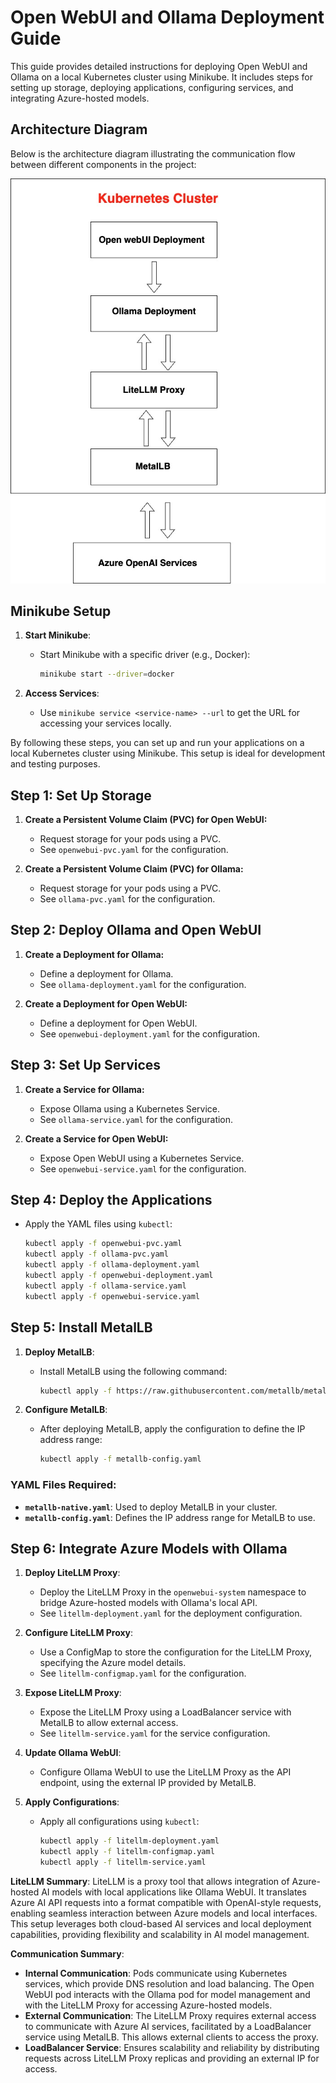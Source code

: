 # Open WebUI and Ollama Deployment Guide

This guide provides detailed instructions for deploying Open WebUI and Ollama on a local Kubernetes cluster using Minikube. It includes steps for setting up storage, deploying applications, configuring services, and integrating Azure-hosted models.

## Architecture Diagram

Below is the architecture diagram illustrating the communication flow between different components in the project:

![Architecture Diagram](images/azure-ollama-openwebUI.jpg)

## Minikube Setup

1. **Start Minikube**:
   - Start Minikube with a specific driver (e.g., Docker):
     ```bash
     minikube start --driver=docker
     ```

2. **Access Services**:
   - Use `minikube service <service-name> --url` to get the URL for accessing your services locally.

By following these steps, you can set up and run your applications on a local Kubernetes cluster using Minikube. This setup is ideal for development and testing purposes.

## Step 1: Set Up Storage

1. **Create a Persistent Volume Claim (PVC) for Open WebUI:**
   - Request storage for your pods using a PVC.
   - See `openwebui-pvc.yaml` for the configuration.

2. **Create a Persistent Volume Claim (PVC) for Ollama:**
   - Request storage for your pods using a PVC.
   - See `ollama-pvc.yaml` for the configuration.

## Step 2: Deploy Ollama and Open WebUI

1. **Create a Deployment for Ollama:**
   - Define a deployment for Ollama.
   - See `ollama-deployment.yaml` for the configuration.

2. **Create a Deployment for Open WebUI:**
   - Define a deployment for Open WebUI.
   - See `openwebui-deployment.yaml` for the configuration.

## Step 3: Set Up Services

1. **Create a Service for Ollama:**
   - Expose Ollama using a Kubernetes Service.
   - See `ollama-service.yaml` for the configuration.

2. **Create a Service for Open WebUI:**
   - Expose Open WebUI using a Kubernetes Service.
   - See `openwebui-service.yaml` for the configuration.

## Step 4: Deploy the Applications

- Apply the YAML files using `kubectl`:
  ```bash
  kubectl apply -f openwebui-pvc.yaml
  kubectl apply -f ollama-pvc.yaml
  kubectl apply -f ollama-deployment.yaml
  kubectl apply -f openwebui-deployment.yaml
  kubectl apply -f ollama-service.yaml
  kubectl apply -f openwebui-service.yaml
  ```

## Step 5: Install MetalLB

1. **Deploy MetalLB**:
   - Install MetalLB using the following command:
     ```bash
     kubectl apply -f https://raw.githubusercontent.com/metallb/metallb/v0.14.9/config/manifests/metallb-native.yaml
     ```

2. **Configure MetalLB**:
   - After deploying MetalLB, apply the configuration to define the IP address range:
     ```bash
     kubectl apply -f metallb-config.yaml
     ```

### YAML Files Required:
- **`metallb-native.yaml`**: Used to deploy MetalLB in your cluster.
- **`metallb-config.yaml`**: Defines the IP address range for MetalLB to use.

## Step 6: Integrate Azure Models with Ollama

1. **Deploy LiteLLM Proxy**:
   - Deploy the LiteLLM Proxy in the `openwebui-system` namespace to bridge Azure-hosted models with Ollama's local API.
   - See `litellm-deployment.yaml` for the deployment configuration.

2. **Configure LiteLLM Proxy**:
   - Use a ConfigMap to store the configuration for the LiteLLM Proxy, specifying the Azure model details.
   - See `litellm-configmap.yaml` for the configuration.

3. **Expose LiteLLM Proxy**:
   - Expose the LiteLLM Proxy using a LoadBalancer service with MetalLB to allow external access.
   - See `litellm-service.yaml` for the service configuration.

4. **Update Ollama WebUI**:
   - Configure Ollama WebUI to use the LiteLLM Proxy as the API endpoint, using the external IP provided by MetalLB.

5. **Apply Configurations**:
   - Apply all configurations using `kubectl`:
     ```bash
     kubectl apply -f litellm-deployment.yaml
     kubectl apply -f litellm-configmap.yaml
     kubectl apply -f litellm-service.yaml
     ```

**LiteLLM Summary**:
LiteLLM is a proxy tool that allows integration of Azure-hosted AI models with local applications like Ollama WebUI. It translates Azure AI API requests into a format compatible with OpenAI-style requests, enabling seamless interaction between Azure models and local interfaces. This setup leverages both cloud-based AI services and local deployment capabilities, providing flexibility and scalability in AI model management.

**Communication Summary**:
- **Internal Communication**: Pods communicate using Kubernetes services, which provide DNS resolution and load balancing. The Open WebUI pod interacts with the Ollama pod for model management and with the LiteLLM Proxy for accessing Azure-hosted models.
- **External Communication**: The LiteLLM Proxy requires external access to communicate with Azure AI services, facilitated by a LoadBalancer service using MetalLB. This allows external clients to access the proxy.
- **LoadBalancer Service**: Ensures scalability and reliability by distributing requests across LiteLLM Proxy replicas and providing an external IP for access. 